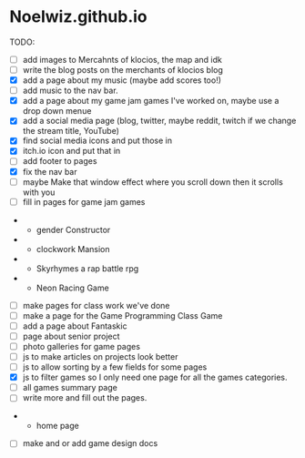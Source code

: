 # Noelwiz.github.io
TODO:
- [ ] add images to Mercahnts of klocios, the map and idk
- [ ] write the blog posts on the merchants of klocios blog
- [x] add a page about my music (maybe add scores too!)
- [ ] add music to the nav bar.
- [x] add a page about my game jam games I've worked on, maybe use a drop down menue
- [x] add a social media page (blog, twitter, maybe reddit, twitch if we change the stream title, YouTube)
- [x] find social media icons and put those in
- [x] itch.io icon and put that in
- [ ] add footer to pages
- [x] fix the nav bar
- [ ] maybe Make that window effect where you scroll down then it scrolls with you
- [ ] fill in pages for game jam games
 - - gender Constructor
 - - clockwork Mansion
 - - Skyrhymes a rap battle rpg
 - - Neon Racing Game
- [ ] make pages for class work we've done
- [ ] make a page for the Game Programming Class Game
- [ ] add a page about Fantaskic
- [ ] page about senior project
- [ ] photo galleries for game pages
- [ ] js to make articles on projects look better
- [ ] js to allow sorting by a few fields for some pages
- [x] js to filter games so I only need one page for all the games categories.
- [ ] all games summary page
- [ ] write more and fill out the pages.
- - home page
- [ ] make and or add game design docs
